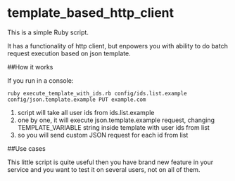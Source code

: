 # template_based_http_client

This is a simple Ruby script. 

It has a functionality of http client, but enpowers you with ability to do batch request execution based on json template.

##How it works

If you run in a console:

```ruby execute_template_with_ids.rb config/ids.list.example config/json.template.example PUT example.com```

1. script will take all user ids from ids.list.example
2. one by one, it will execute json.template.example request, changing TEMPLATE_VARIABLE string inside template with user ids from list
3. so you will send custom JSON request for each id from list

##Use cases

This little script is quite useful then you have brand new feature in your service and you want to test it on several users, not on all of them.
